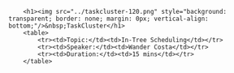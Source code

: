         <h1><img src="../taskcluster-120.png" style="background: transparent; border: none; margin: 0px; vertical-align: bottom;"/>&nbsp;TaskCluster</h1>
        <table>
            <tr><td>Topic:</td><td>In-Tree Scheduling</td></tr>
            <tr><td>Speaker:</td><td>Wander Costa</td></tr>
            <tr><td>Duration:</td><td>15 mins</td></tr>
        </table>
